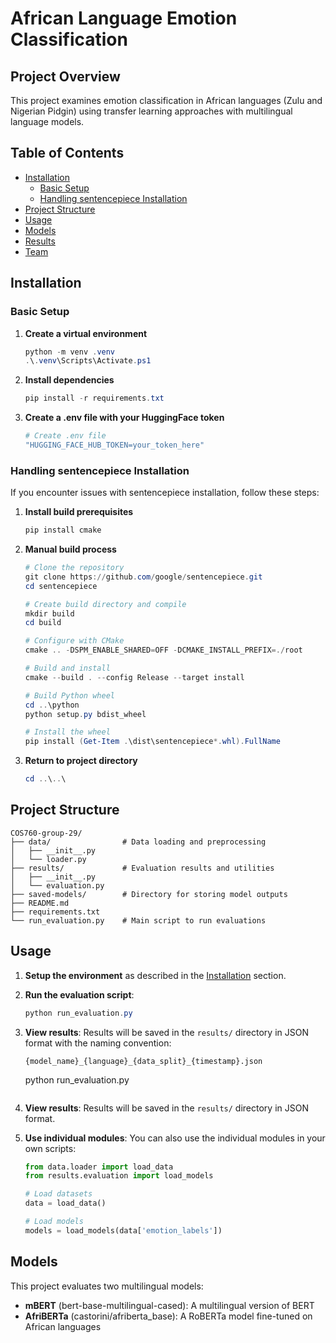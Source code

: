 # African Language Emotion Classification

## Project Overview
This project examines emotion classification in African languages (Zulu and Nigerian Pidgin) using transfer learning approaches with multilingual language models.

## Table of Contents
- [Installation](#installation)
  - [Basic Setup](#basic-setup)
  - [Handling sentencepiece Installation](#handling-sentencepiece-installation)
- [Project Structure](#project-structure)
- [Usage](#usage)
- [Models](#models)
- [Results](#results)
- [Team](#team)

## Installation

### Basic Setup

1. **Create a virtual environment**
   ```powershell
   python -m venv .venv
   .\.venv\Scripts\Activate.ps1
   ```

2. **Install dependencies**
   ```powershell
   pip install -r requirements.txt
   ```

3. **Create a .env file with your HuggingFace token**
   ```powershell
   # Create .env file
   "HUGGING_FACE_HUB_TOKEN=your_token_here"
   ```

### Handling sentencepiece Installation

If you encounter issues with sentencepiece installation, follow these steps:

1. **Install build prerequisites**
   ```powershell
   pip install cmake
   ```

2. **Manual build process**
   ```powershell
   # Clone the repository
   git clone https://github.com/google/sentencepiece.git
   cd sentencepiece

   # Create build directory and compile
   mkdir build
   cd build
   
   # Configure with CMake
   cmake .. -DSPM_ENABLE_SHARED=OFF -DCMAKE_INSTALL_PREFIX=./root
   
   # Build and install
   cmake --build . --config Release --target install
   
   # Build Python wheel
   cd ..\python
   python setup.py bdist_wheel
   
   # Install the wheel
   pip install (Get-Item .\dist\sentencepiece*.whl).FullName
   ```

3. **Return to project directory**
   ```powershell
   cd ..\..\
   ```

## Project Structure

```
COS760-group-29/
├── data/                # Data loading and preprocessing
│   ├── __init__.py
│   └── loader.py
├── results/             # Evaluation results and utilities
│   ├── __init__.py
│   └── evaluation.py
├── saved-models/        # Directory for storing model outputs
├── README.md
├── requirements.txt
└── run_evaluation.py    # Main script to run evaluations
```

## Usage

1. **Setup the environment** as described in the [Installation](#installation) section.

2. **Run the evaluation script**:
   ```powershell
   python run_evaluation.py
   ```

3. **View results**:
   Results will be saved in the `results/` directory in JSON format with the naming convention:
   ```
   {model_name}_{language}_{data_split}_{timestamp}.json
   ```
   python run_evaluation.py
   ```

3. **View results**:
   Results will be saved in the `results/` directory in JSON format.
   
4. **Use individual modules**:
   You can also use the individual modules in your own scripts:
   
   ```python   # Example: Load datasets and models
   from data.loader import load_data
   from results.evaluation import load_models
   
   # Load datasets
   data = load_data()
   
   # Load models
   models = load_models(data['emotion_labels'])
   ```


## Models

This project evaluates two multilingual models:

- **mBERT** (bert-base-multilingual-cased): A multilingual version of BERT
- **AfriBERTa** (castorini/afriberta_base): A RoBERTa model fine-tuned on African languages


